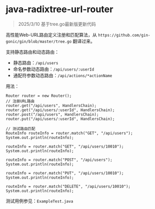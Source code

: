 # java-radixtree-url-router

> 2025/3/10 基于tree.go最新版更新代码
> 

高性能Web-URL路由定义注册和匹配算法，从 `https://github.com/gin-gonic/gin/blob/master/tree.go` 翻译过来。

支持静态路由和动态路由：
- 静态路由：`/api/users`
- 命名参数动态路由：`/api/users/:userId`
- 通配符参数动态路由：`/api/actions/*actionName`

用法：
```
Router router = new Router();
// 注册URL路由
router.get("/api/users", HandlersChain);
router.get("/api/users/:userId", HandlersChain);
router.post("/api/users", HandlersChain);
router.put("/api/users/:userId", HandlersChain);

// 测试路由匹配
RouteInfo routeInfo = router.match("GET", "/api/users");
System.out.println(routeInfo);

routeInfo = router.match("GET", "/api/users/10010");
System.out.println(routeInfo);

routeInfo = router.match("POST", "/api/users");
System.out.println(routeInfo);

routeInfo = router.match("PUT", "/api/users/10010");
System.out.println(routeInfo);

routeInfo = router.match("DELETE", "/api/users/10010");
System.out.println(routeInfo);

```

测试用例参见：`ExampleTest.java`

